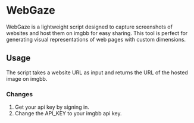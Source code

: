 # WebGaze

WebGaze is a lightweight script designed to capture screenshots of websites and host them on imgbb for easy sharing. This tool is perfect for generating visual representations of web pages with custom dimensions.

## Usage

The script takes a website URL as input and returns the URL of the hosted image on imgbb.

### Changes

1. Get your api key by signing in.
2. Change the API_KEY to your imgbb api key.



